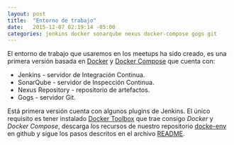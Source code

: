 ```yaml
---
layout: post
title:  "Entorno de trabajo"
date:   2015-12-07 02:19:14 -05:00
categories: jenkins docker sonarqube nexus docker-compose gogs git
---
```

El entorno de trabajo que usaremos en los meetups ha sido creado, es una primera versión basada en [Docker](http://www.docker.com) y [Docker Compose](http://docs.docker.com/compose) que cuenta con:

* Jenkins - servidor de Integración Continua.
* SonarQube - servidor de Inspección Continua.
* Nexus Repository - repositorio de artefactos.
* Gogs - servidor Git.

Está primera versión cuenta con algunos plugins de Jenkins. El único requisito es tener instalado [Docker Toolbox](http://www.docker.com/docker-toolbox) que trae consigo *Docker* y *Docker Compose*, descarga los recursos de nuestro repositorio [docke-env](https://www.github.com/jenkinsperu/docker-env) en github y sigue los pasos descritos en el archivo [README](https://github.com/jenkinsperu/docker-env/blob/master/README.adoc).
